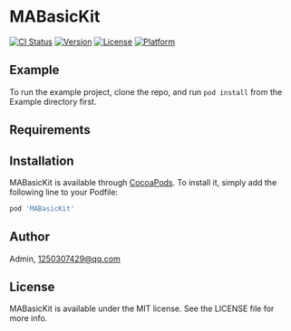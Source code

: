 # MABasicKit

[![CI Status](https://img.shields.io/travis/Admin/MABasicKit.svg?style=flat)](https://travis-ci.org/Admin/MABasicKit)
[![Version](https://img.shields.io/cocoapods/v/MABasicKit.svg?style=flat)](https://cocoapods.org/pods/MABasicKit)
[![License](https://img.shields.io/cocoapods/l/MABasicKit.svg?style=flat)](https://cocoapods.org/pods/MABasicKit)
[![Platform](https://img.shields.io/cocoapods/p/MABasicKit.svg?style=flat)](https://cocoapods.org/pods/MABasicKit)

## Example

To run the example project, clone the repo, and run `pod install` from the Example directory first.

## Requirements

## Installation

MABasicKit is available through [CocoaPods](https://cocoapods.org). To install
it, simply add the following line to your Podfile:

```ruby
pod 'MABasicKit'
```

## Author

Admin, 1250307429@qq.com

## License

MABasicKit is available under the MIT license. See the LICENSE file for more info.

